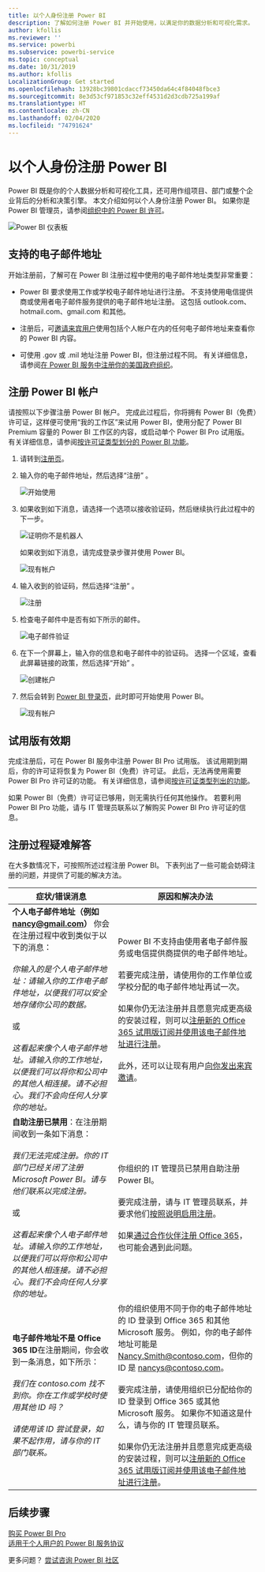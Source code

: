 ```yaml
---
title: 以个人身份注册 Power BI
description: 了解如何注册 Power BI 并开始使用，以满足你的数据分析和可视化需求。
author: kfollis
ms.reviewer: ''
ms.service: powerbi
ms.subservice: powerbi-service
ms.topic: conceptual
ms.date: 10/31/2019
ms.author: kfollis
LocalizationGroup: Get started
ms.openlocfilehash: 13928bc39801cdaccf73450da64c4f84048fbce3
ms.sourcegitcommit: 8e3d53cf971853c32eff4531d2d3cdb725a199af
ms.translationtype: HT
ms.contentlocale: zh-CN
ms.lasthandoff: 02/04/2020
ms.locfileid: "74791624"
---
```

# <a name="sign-up-for-power-bi-as-an-individual"></a>以个人身份注册 Power BI

Power BI 既是你的个人数据分析和可视化工具，还可用作组项目、部门或整个企业背后的分析和决策引擎。 本文介绍如何以个人身份注册 Power BI。 如果你是 Power BI 管理员，请参阅[组织中的 Power BI 许可](service-admin-licensing-organization.md)。

![Power BI 仪表板](media/service-self-service-signup-for-power-bi/dashboard.png)

## <a name="supported-email-addresses"></a>支持的电子邮件地址

开始注册前，了解可在 Power BI 注册过程中使用的电子邮件地址类型非常重要：

* Power BI 要求使用工作或学校电子邮件地址进行注册。 不支持使用电信提供商或使用者电子邮件服务提供的电子邮件地址注册。 这包括 outlook.com、hotmail.com、gmail.com 和其他。

* 注册后，可[邀请来宾用户](https://docs.microsoft.com/azure/active-directory/active-directory-b2b-what-is-azure-ad-b2b)使用包括个人帐户在内的任何电子邮件地址来查看你的 Power BI 内容。

* 可使用 .gov 或 .mil 地址注册 Power BI，但注册过程不同。 有关详细信息，请参阅[在 Power BI 服务中注册你的美国政府组织](service-govus-signup.md)。

## <a name="sign-up-for-a-power-bi-account"></a>注册 Power BI 帐户

请按照以下步骤注册 Power BI 帐户。 完成此过程后，你将拥有 Power BI（免费）许可证，这样便可使用“我的工作区”来试用 Power BI，使用分配了 Power BI Premium 容量的 Power BI 工作区的内容，或启动单个 Power BI Pro 试用版。 有关详细信息，请参阅[按许可证类型划分的 Power BI 功能](service-features-license-type.md)。 

1. 请转到[注册页](https://signup.microsoft.com/signup?sku=a403ebcc-fae0-4ca2-8c8c-7a907fd6c235)。

1. 输入你的电子邮件地址，然后选择“注册”  。

    ![开始使用](media/service-self-service-signup-for-power-bi/get-started.png)

1. 如果收到如下消息，请选择一个选项以接收验证码，然后继续执行此过程中的下一步。

    ![证明你不是机器人](media/service-self-service-signup-for-power-bi/prove-robot.png)

    如果收到如下消息，请完成登录步骤并使用 Power BI。

    ![现有帐户](media/service-self-service-signup-for-power-bi/existing-account.png)

1. 输入收到的验证码，然后选择“注册”  。

    ![注册](media/service-self-service-signup-for-power-bi/sign-up.png)

1. 检查电子邮件中是否有如下所示的邮件。

    ![电子邮件验证](media/service-self-service-signup-for-power-bi/email-verification.png)

1. 在下一个屏幕上，输入你的信息和电子邮件中的验证码。 选择一个区域，查看此屏幕链接的政策，然后选择“开始”  。

    ![创建帐户](media/service-self-service-signup-for-power-bi/create-account.png)

1. 然后会转到 [Power BI 登录页](https://powerbi.microsoft.com/landing/signin/)，此时即可开始使用 Power BI。

    ![现有帐户](media/service-self-service-signup-for-power-bi/welcome-screen.png)

## <a name="trial-expiration"></a>试用版有效期

完成注册后，可在 Power BI 服务中注册 Power BI Pro 试用版。 该试用期到期后，你的许可证将恢复为 Power BI（免费）许可证。 此后，无法再使用需要 Power BI Pro 许可证的功能。 有关详细信息，请参阅[按许可证类型列出的功能](service-features-license-type.md)。

如果 Power BI（免费）许可证已够用，则无需执行任何其他操作。 若要利用 Power BI Pro 功能，请与 IT 管理员联系以了解购买 Power BI Pro 许可证的信息。

## <a name="troubleshooting-the-sign-up-process"></a>注册过程疑难解答

在大多数情况下，可按照所述过程注册 Power BI。 下表列出了一些可能会妨碍注册的问题，并提供了可能的解决方法。

| 症状/错误消息 | 原因和解决办法 |
| ----------------------- | -------------------- |
| <strong>个人电子邮件地址（例如 nancy@gmail.com）</strong> 你会在注册过程中收到类似于以下的消息： <br /><br /> *你输入的是个人电子邮件地址：请输入你的工作电子邮件地址，以便我们可以安全地存储你公司的数据。* <br /><br /> 或 <br /><br /> *这看起来像个人电子邮件地址。请输入你的工作地址，以便我们可以将你和公司中的其他人相连接。请不必担心。我们不会向任何人分享你的地址。* | Power BI 不支持由使用者电子邮件服务或电信提供商提供的电子邮件地址。 <br /><br /> 若要完成注册，请使用你的工作单位或学校分配的电子邮件地址再试一次。 <br /><br /> 如果你仍无法注册并且愿意完成更高级的安装过程，则可以[注册新的 Office 365 试用版订阅并使用该电子邮件地址进行注册](service-admin-signing-up-for-power-bi-with-a-new-office-365-trial.md)。 <br /><br /> 此外，还可以让现有用户[向你发出来宾邀请](service-admin-azure-ad-b2b.md)。 |
| **自助注册已禁用**：在注册期间收到一条如下消息： <br /><br /> *我们无法完成注册。你的 IT 部门已经关闭了注册 Microsoft Power BI。请与他们联系以完成注册。* <br /><br /> 或 <br /><br /> *这看起来像个人电子邮件地址。请输入你的工作地址，以便我们可以将你和公司中的其他人相连接。请不必担心。我们不会向任何人分享你的地址。* | 你组织的 IT 管理员已禁用自助注册 Power BI。 <br /><br /> 要完成注册，请与 IT 管理员联系，并要求他们[按照说明启用注册](service-admin-licensing-organization.md#enable-or-disable-individual-user-sign-up-in-azure-active-directory)。 <br/><br/> 如果[通过合作伙伴注册 Office 365](service-admin-syndication-partner.md)，也可能会遇到此问题。 |
| **电子邮件地址不是 Office 365 ID**在注册期间，你会收到一条消息，如下所示： <br /><br /> *我们在 contoso.com 找不到你。你在工作或学校时使用其他 ID 吗？<br /><br />请使用该 ID 尝试登录，如果不起作用，请与你的 IT 部门联系。* | 你的组织使用不同于你的电子邮件地址的 ID 登录到 Office 365 和其他 Microsoft 服务。  例如，你的电子邮件地址可能是 Nancy.Smith@contoso.com，但你的 ID 是 nancys@contoso.com。 <br /><br /> 要完成注册，请使用组织已分配给你的 ID 登录到 Office 365 或其他 Microsoft 服务。  如果你不知道这是什么，请与你的 IT 管理员联系。 <br /><br /> 如果你仍无法注册并且愿意完成更高级的安装过程，则可以[注册新的 Office 365 试用版订阅并使用该电子邮件地址进行注册](service-admin-signing-up-for-power-bi-with-a-new-office-365-trial.md)。 |

## <a name="next-steps"></a>后续步骤

[购买 Power BI Pro](service-admin-purchasing-power-bi-pro.md)  
[适用于个人用户的 Power BI 服务协议](https://powerbi.microsoft.com/terms-of-service/)  

更多问题？ [尝试咨询 Power BI 社区](https://community.powerbi.com/)
